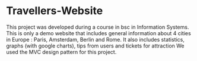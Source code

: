 # Travellers-Website

This project was developed during a course in bsc in Information Systems.
This is only a demo website that includes general information about 4 cities in Europe : Paris, Amsterdam, Berlin and Rome.
It also includes statistics, graphs (with google charts), tips from users and tickets for attraction 
We used the MVC design pattern for this project.
